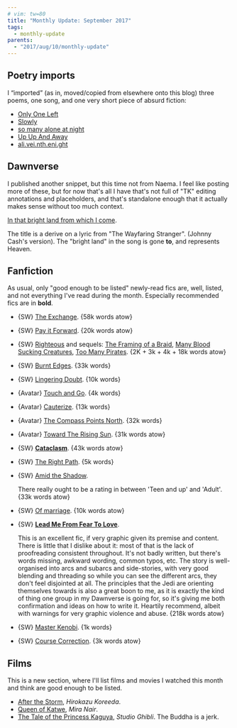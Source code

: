 ```yaml
---
# vim: tw=80
title: "Monthly Update: September 2017"
tags:
  - monthly-update
parents:
  - "2017/aug/10/monthly-update"
---
```


## Poetry imports

I “imported” (as in, moved/copied from elsewhere onto this blog) three poems,
one song, and one very short piece of absurd fiction:

- [Only One Left](https://blog.passcod.name/2009/jul/28/only-one-left)
- [Slowly](https://blog.passcod.name/2013/nov/24/slowly)
- [so many alone at night](https://blog.passcod.name/2014/aug/16/so-many-alone-at-night)
- [Up Up And Away](https://blog.passcod.name/2014/feb/08/up-up-and-away)
- [ali.vei.nth.eni.ght](https://blog.passcod.name/2015/jan/10/alive-in-the-night)

## Dawnverse

I published another snippet, but this time not from Naema. I feel like posting
more of these, but for now that's all I have that's not full of "TK" editing
annotations and placeholders, and that's standalone enough that it actually
makes sense without too much context.

[In that bright land from which I come](http://archiveofourown.org/works/11809908).

The title is a derive on a lyric from "The Wayfaring Stranger". (Johnny Cash's
version). The "bright land" in the song is gone **to**, and represents Heaven.

## Fanfiction

As usual, only "good enough to be listed" newly-read fics are, well, listed, and
not everything I've read during the month. Especially recommended fics are in
**bold**.

 - {SW} [The Exchange](https://archiveofourown.org/works/8911009). {58k words atow}
 - {SW} [Pay it Forward](https://archiveofourown.org/works/9470711). {20k words atow}
 - {SW} [Righteous](https://archiveofourown.org/works/8362984) and sequels: [The Framing of a Braid](https://archiveofourown.org/works/9212000), [Many Blood Sucking Creatures](https://archiveofourown.org/works/10676829), [Too Many Pirates](https://archiveofourown.org/works/11086128). {2K + 3k + 4k + 18k words atow}
 - {SW} [Burnt Edges](https://archiveofourown.org/works/2536406). {33k words}
 - {SW} [Lingering Doubt](https://archiveofourown.org/works/11786151). {10k words}
 - {Avatar} [Touch and Go](https://archiveofourown.org/works/240250). {4k words}
 - {Avatar} [Cauterize](https://archiveofourown.org/works/240262). {13k words}
 - {Avatar} [The Compass Points North](https://archiveofourown.org/works/240279). {32k words}
 - {Avatar} [Toward The Rising Sun](https://archiveofourown.org/works/240285). {31k words atow}
 - {SW} **[Cataclasm](https://archiveofourown.org/works/10803201)**. {43k words atow}
 - {SW} [The Right Path](https://archiveofourown.org/works/5571483). {5k words}

 - {SW} [Amid the Shadow](https://archiveofourown.org/works/10756650).

   There really ought to be a rating in between 'Teen and up' and 'Adult'.
   {33k words atow}


 - {SW} [Of marriage](https://archiveofourown.org/works/8451358). {10k words atow}

 - {SW} **[Lead Me From Fear To Love](https://archiveofourown.org/works/7394932)**.

   This is an excellent fic, if very graphic given its premise and content.
   There is little that I dislike about it: most of that is the lack of
   proofreading consistent throughout. It's not badly written, but there's words
   missing, awkward wording, common typos, etc. The story is well-organised into
   arcs and subarcs and side-stories, with very good blending and threading so
   while you can see the different arcs, they don't feel disjointed at all. The
   principles that the Jedi are orienting themselves towards is also a great
   boon to me, as it is exactly the kind of thing one group in my Dawnverse is
   going for, so it's giving me both confirmation and ideas on how to write it.
   Heartily recommend, albeit with warnings for very graphic violence and abuse.
   {218k words atow}

 - {SW} [Master Kenobi](https://archiveofourown.org/works/8828086). {1k words}
 - {SW} [Course Correction](https://archiveofourown.org/works/8339320). {3k words atow}

## Films

This is a new section, where I'll list films and movies I watched this month and
think are good enough to be listed.

 - [After the Storm](https://en.wikipedia.org/wiki/After_the_Storm_(2016_film)),
   _Hirokazu Koreeda_.
 - [Queen of Katwe](https://en.wikipedia.org/wiki/Queen_of_Katwe), _Mira Nair_.
 - [The Tale of the Princess Kaguya](https://en.wikipedia.org/wiki/The_Tale_of_the_Princess_Kaguya),
   _Studio Ghibli_. The Buddha is a jerk.

